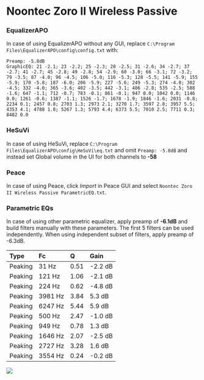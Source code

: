 # Noontec Zoro II Wireless Passive

### EqualizerAPO
In case of using EqualizerAPO without any GUI, replace `C:\Program Files\EqualizerAPO\config\config.txt`
with:
```
Preamp: -5.8dB
GraphicEQ: 21 -2.1; 23 -2.2; 25 -2.3; 28 -2.5; 31 -2.6; 34 -2.7; 37 -2.7; 41 -2.7; 45 -2.8; 49 -2.8; 54 -2.9; 60 -3.0; 66 -3.1; 72 -3.2; 79 -3.5; 87 -4.0; 96 -4.5; 106 -5.0; 116 -5.3; 128 -5.5; 141 -5.9; 155 -5.9; 170 -5.8; 187 -6.0; 206 -5.9; 227 -5.6; 249 -5.3; 274 -4.8; 302 -4.5; 332 -4.0; 365 -3.6; 402 -3.5; 442 -3.1; 486 -2.8; 535 -2.5; 588 -1.6; 647 -1.1; 712 -0.7; 783 -0.1; 861 -0.1; 947 0.0; 1042 0.0; 1146 0.0; 1261 -0.6; 1387 -1.1; 1526 -1.7; 1678 -1.9; 1846 -1.6; 2031 -0.8; 2234 0.1; 2457 0.8; 2703 1.3; 2973 2.1; 3270 1.7; 3597 2.8; 3957 5.5; 4353 4.1; 4788 1.8; 5267 1.3; 5793 4.4; 6373 5.5; 7010 2.5; 7711 0.3; 8482 0.0
```

### HeSuVi
In case of using HeSuVi, replace `C:\Program Files\EqualizerAPO\config\HeSuVi\eq.txt` and omit `Preamp:
-5.8dB` and instead set Global volume in the UI for both channels to **-58**

### Peace
In case of using Peace, click *Import* in Peace GUI and select `Noontec Zoro II Wireless Passive ParametricEQ.txt`.

### Parametric EQs
In case of using other parametric equalizer, apply preamp of **-6.1dB** and build filters manually
with these parameters. The first 5 filters can be used independently.
When using independent subset of filters, apply preamp of -6.3dB.

| Type    | Fc      |    Q | Gain    |
|:--------|:--------|:-----|:--------|
| Peaking | 31 Hz   | 0.51 | -2.2 dB |
| Peaking | 121 Hz  | 1.06 | -2.1 dB |
| Peaking | 224 Hz  | 0.62 | -4.8 dB |
| Peaking | 3981 Hz | 3.84 | 5.3 dB  |
| Peaking | 6247 Hz | 5.44 | 5.9 dB  |
| Peaking | 500 Hz  | 2.47 | -1.0 dB |
| Peaking | 949 Hz  | 0.78 | 1.3 dB  |
| Peaking | 1646 Hz | 2.07 | -2.5 dB |
| Peaking | 2727 Hz | 3.28 | 1.6 dB  |
| Peaking | 3554 Hz | 0.24 | -0.2 dB |

![](https://raw.githubusercontent.com/jaakkopasanen/AutoEq/master/results/innerfidelity/sbaf-serious/Noontec%20Zoro%20II%20Wireless%20Passive/Noontec%20Zoro%20II%20Wireless%20Passive.png)